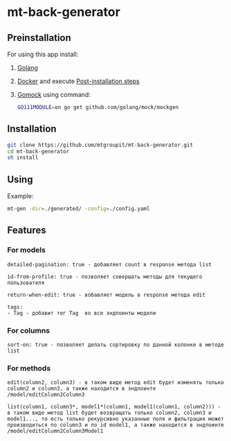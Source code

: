 # mt-back-generator

## Preinstallation

For using this app install:

1. [Golang](https://golang.org/doc/install)

2. [Docker](https://docs.docker.com/get-docker/) and execute [Post-installation steps](https://docs.docker.com/engine/install/linux-postinstall/)

3. [Gomock](https://github.com/golang/mock) using command:

    ```bash
    GO111MODULE=on go get github.com/golang/mock/mockgen
    ```

## Installation

```bash
git clone https://github.com/mtgroupit/mt-back-generator.git
cd mt-back-generator
sh install
```

## Using

Example:
```bash
mt-gen -dir=./generated/ -config=./config.yaml
```

## Features

### For models

    detailed-pagination: true - добавляет count в response метода list

    id-from-profile: true - позволяет совершать методы для текущего пользователя

    return-when-edit: true - вобавляет модель в response метода edit

    tags:
    - Tag - добавит тег Tag  во все эндпоинты модели

### For columns

    sort-on: true - позволяет делать сортировку по данной колонке в методе list

### For methods

    edit(column2, column3) - в таком виде метод edit будет изменять только column2 и column3, а также находится в эндпоинте /model/editColumn2Column3

    list(column1, column3*, model1*(column1, model1(column1, column2))) - в таком виде метод list будет возвращать только column2, column3 и model1..., то есть только рекурсивно указанные поля и фильтрация может производиться по column3 и по id model1, а также находится в эндпоинте /model/editColumn2Column3Model1
